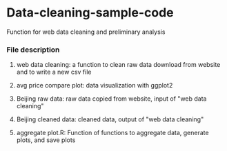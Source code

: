 # Data-cleaning-sample-code
Function for web data cleaning and preliminary analysis

### File description
1. web data cleaning: a function to clean raw data download from website and to write a new csv file

2. avg price compare plot: data visualization with ggplot2

3. Beijing raw data: raw data copied from website, input of "web data cleaning"

4. Beijing cleaned data: cleaned data, output of "web data cleaning"

5. aggregate plot.R: Function of functions to aggregate data, generate plots, and save plots